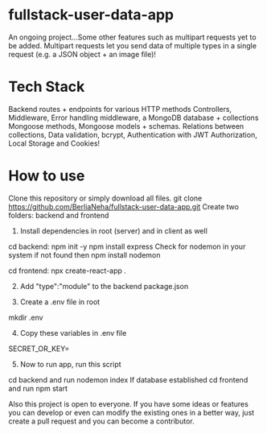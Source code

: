 # fullstack-user-data-app
An ongoing project...Some other features such as multipart requests yet to be added.
Multipart requests let you send data of multiple types in a single request (e.g. a JSON object + an image file)!

# Tech Stack
Backend routes + endpoints for various HTTP methods Controllers, Middleware, Error handling middleware, a MongoDB database + collections Mongoose methods, Mongoose models + schemas. Relations between collections, Data validation, bcrypt, Authentication with JWT Authorization, Local Storage and Cookies!

# How to use

Clone this repository or simply download all files.
git clone https://github.com/BerliaNeha/fullstack-user-data-app.git
Create two folders: backend and frontend

1. Install dependencies in root (server) and in client as well

cd backend:
npm init -y
npm install express
Check for nodemon in your system if not found then npm install nodemon

cd frontend:
npx create-react-app .

2. Add "type":"module" to the backend package.json

3. Create a .env file in root

mkdir .env

4. Copy these variables in .env file

SECRET_OR_KEY=

5. Now to run app, run this script

cd backend and run nodemon index
If database established cd frontend and run npm start


Also this project is open to everyone. If you have some ideas or features you can develop or even can modify the existing ones in a better way, just create a pull request and you can become a contributor.
